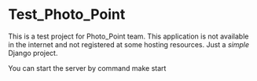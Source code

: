 # Test_Photo_Point
This is a test project for Photo_Point team. This application is not available in  the internet and not registered at some hosting resources. Just a *simple* Django project.

You can start the server by command make start